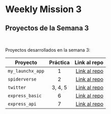 # Weekly Mission 3

## Proyectos de la Semana 3 
<br>

Proyectos desarrollados en la semana 3:

| Proyecto | Práctica | Link al repo |
| ------------- |:-------------:| -----:|
|`my_launchx_app`|1|[Link al repo](https://github.com/FabianGarciaXY/creacion-de-proyectos-node)|
|`spiderverse`|2|[Link al repo](https://github.com/FabianGarciaXY/Test-Driven-Development)|
|`twitter`|3, 4, 5|[Link al repo](#)|
|`express_basic`|6|[Link al repo](#)|
|`express_api`|7|[Link al repo](#)|